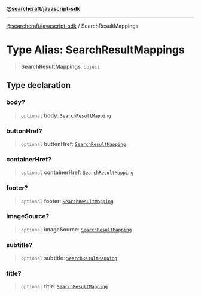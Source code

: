 [**@searchcraft/javascript-sdk**](/reference/sdk/js-vanilla/README.md)

***

[@searchcraft/javascript-sdk](/reference/sdk/js-vanilla/globals.md) / SearchResultMappings

# Type Alias: SearchResultMappings

> **SearchResultMappings**: `object`

## Type declaration

### body?

> `optional` **body**: [`SearchResultMapping`](/reference/sdk/js-vanilla/type-aliases/SearchResultMapping.md)

### buttonHref?

> `optional` **buttonHref**: [`SearchResultMapping`](/reference/sdk/js-vanilla/type-aliases/SearchResultMapping.md)

### containerHref?

> `optional` **containerHref**: [`SearchResultMapping`](/reference/sdk/js-vanilla/type-aliases/SearchResultMapping.md)

### footer?

> `optional` **footer**: [`SearchResultMapping`](/reference/sdk/js-vanilla/type-aliases/SearchResultMapping.md)

### imageSource?

> `optional` **imageSource**: [`SearchResultMapping`](/reference/sdk/js-vanilla/type-aliases/SearchResultMapping.md)

### subtitle?

> `optional` **subtitle**: [`SearchResultMapping`](/reference/sdk/js-vanilla/type-aliases/SearchResultMapping.md)

### title?

> `optional` **title**: [`SearchResultMapping`](/reference/sdk/js-vanilla/type-aliases/SearchResultMapping.md)
